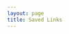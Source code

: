 ```yaml
---
layout: page
title: Saved Links
---
```


<script type="text/javascript">
    generateSavedLinksHTML()
</script>
